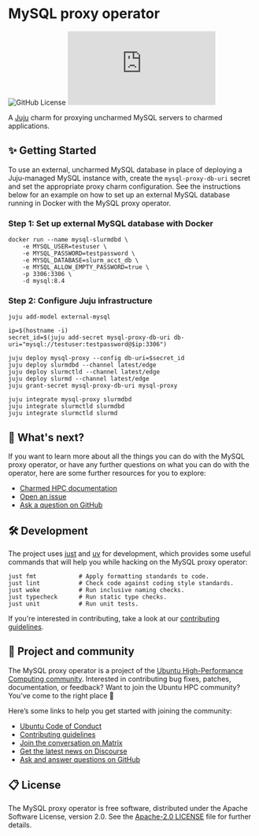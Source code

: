 # MySQL proxy operator

![GitHub License](https://img.shields.io/github/license/charmed-hpc/mysql-proxy-operator)
[![Matrix](https://img.shields.io/matrix/ubuntu-hpc%3Amatrix.org?logo=matrix&label=ubuntu-hpc)](https://matrix.to/#/#hpc:ubuntu.com)

A [Juju](https://juju.is) charm for proxying uncharmed MySQL servers to charmed applications.

## ✨ Getting Started

To use an external, uncharmed MySQL database in place of deploying a Juju-managed MySQL
instance with, create the `mysql-proxy-db-uri` secret and set the appropriate
proxy charm configuration. See the instructions below for an example on how to set up
an external MySQL database running in Docker with the MySQL proxy operator.

### Step 1: Set up external MySQL database with Docker

```shell
docker run --name mysql-slurmdbd \
    -e MYSQL_USER=testuser \
    -e MYSQL_PASSWORD=testpassword \
    -e MYSQL_DATABASE=slurm_acct_db \
    -e MYSQL_ALLOW_EMPTY_PASSWORD=true \
    -p 3306:3306 \
    -d mysql:8.4
```

### Step 2: Configure Juju infrastructure

```shell
juju add-model external-mysql

ip=$(hostname -i)
secret_id=$(juju add-secret mysql-proxy-db-uri db-uri="mysql://testuser:testpassword@$ip:3306")

juju deploy mysql-proxy --config db-uri=$secret_id
juju deploy slurmdbd --channel latest/edge
juju deploy slurmctld --channel latest/edge
juju deploy slurmd --channel latest/edge
juju grant-secret mysql-proxy-db-uri mysql-proxy

juju integrate mysql-proxy slurmdbd
juju integrate slurmctld slurmdbd
juju integrate slurmctld slurmd
```

## 🤔 What's next?

If you want to learn more about all the things you can do with the MySQL proxy operator,
or have any further questions on what you can do with the operator, here are some
further resources for you to explore:

* [Charmed HPC documentation](https://canonical-charmed-hpc.readthedocs-hosted.com/latest/)
* [Open an issue](https://github.com/charmed-hpc/mysql-proxy-operator/issues/new?title=ISSUE+TITLE&body=*Please+describe+your+issue*)
* [Ask a question on GitHub](https://github.com/orgs/charmed-hpc/discussions/categories/q-a)

## 🛠️ Development

The project uses [just](https://github.com/casey/just) and [uv](https://github.com/astral-sh/uv) for
development, which provides some useful commands that will help you while hacking on the MySQL proxy operator:

```shell
just fmt            # Apply formatting standards to code.
just lint           # Check code against coding style standards.
just woke           # Run inclusive naming checks.
just typecheck      # Run static type checks.
just unit           # Run unit tests.
```

If you're interested in contributing, take a look at our [contributing guidelines](./CONTRIBUTING.md).

## 🤝 Project and community

The MySQL proxy operator is a project of the [Ubuntu High-Performance Computing community](https://ubuntu.com/community/governance/teams/hpc).
Interested in contributing bug fixes, patches, documentation, or feedback? Want to join the
Ubuntu HPC community? You’ve come to the right place 🤩

Here’s some links to help you get started with joining the community:

* [Ubuntu Code of Conduct](https://ubuntu.com/community/ethos/code-of-conduct)
* [Contributing guidelines](./CONTRIBUTING.md)
* [Join the conversation on Matrix](https://matrix.to/#/#hpc:ubuntu.com)
* [Get the latest news on Discourse](https://discourse.ubuntu.com/c/hpc/151)
* [Ask and answer questions on GitHub](https://github.com/orgs/charmed-hpc/discussions/categories/q-a)

## 📋 License

The MySQL proxy operator is free software, distributed under the Apache Software License,
version 2.0. See the [Apache-2.0 LICENSE](./LICENSE) file for further details.

